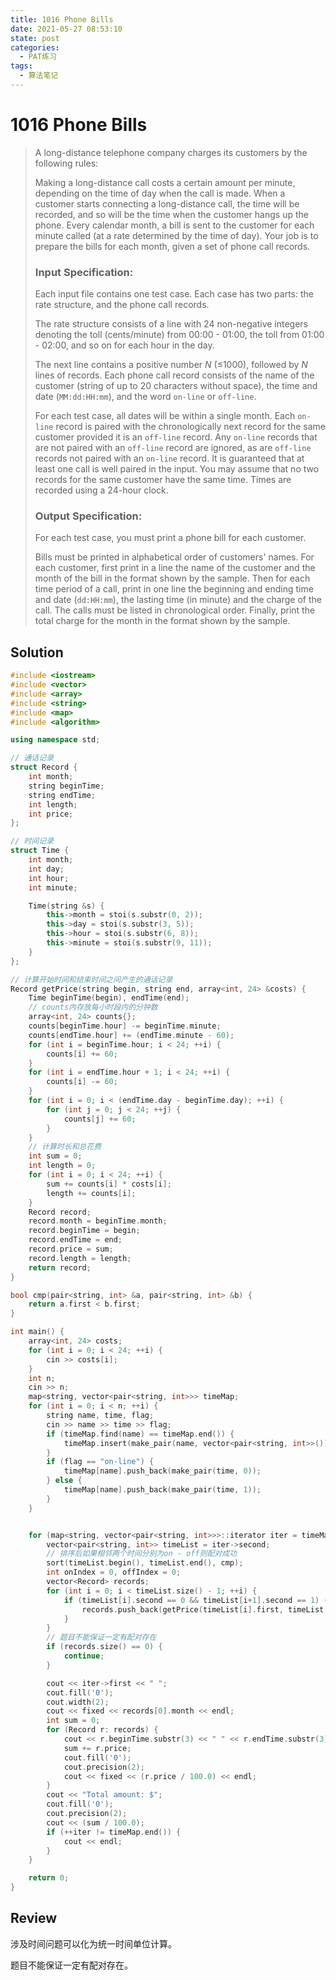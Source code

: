 ```yaml
---
title: 1016 Phone Bills
date: 2021-05-27 08:53:10
state: post
categories:
  - PAT练习
tags:
  - 算法笔记
---
```


#  1016 Phone Bills

> A long-distance telephone company charges its customers by the following rules:
>
> Making a long-distance call costs a certain amount per minute, depending on the time of day when the call is made. When a customer starts connecting a long-distance call, the time will be recorded, and so will be the time when the customer hangs up the phone. Every calendar month, a bill is sent to the customer for each minute called (at a rate determined by the time of day). Your job is to prepare the bills for each month, given a set of phone call records.
>
> ### Input Specification:
>
> Each input file contains one test case. Each case has two parts: the rate structure, and the phone call records.
>
> The rate structure consists of a line with 24 non-negative integers denoting the toll (cents/minute) from 00:00 - 01:00, the toll from 01:00 - 02:00, and so on for each hour in the day.
>
> The next line contains a positive number *N* (≤1000), followed by *N* lines of records. Each phone call record consists of the name of the customer (string of up to 20 characters without space), the time and date (`MM:dd:HH:mm`), and the word `on-line` or `off-line`.
>
> For each test case, all dates will be within a single month. Each `on-line` record is paired with the chronologically next record for the same customer provided it is an `off-line` record. Any `on-line` records that are not paired with an `off-line` record are ignored, as are `off-line` records not paired with an `on-line` record. It is guaranteed that at least one call is well paired in the input. You may assume that no two records for the same customer have the same time. Times are recorded using a 24-hour clock.
>
> ### Output Specification:
>
> For each test case, you must print a phone bill for each customer.
>
> Bills must be printed in alphabetical order of customers' names. For each customer, first print in a line the name of the customer and the month of the bill in the format shown by the sample. Then for each time period of a call, print in one line the beginning and ending time and date (`dd:HH:mm`), the lasting time (in minute) and the charge of the call. The calls must be listed in chronological order. Finally, print the total charge for the month in the format shown by the sample.

## Solution 

```c++
#include <iostream>
#include <vector>
#include <array>
#include <string>
#include <map>
#include <algorithm>

using namespace std;

// 通话记录
struct Record {
    int month;
    string beginTime;
    string endTime;
    int length;
    int price;
};

// 时间记录
struct Time {
    int month;
    int day;
    int hour;
    int minute;

    Time(string &s) {
        this->month = stoi(s.substr(0, 2));
        this->day = stoi(s.substr(3, 5));
        this->hour = stoi(s.substr(6, 8));
        this->minute = stoi(s.substr(9, 11));
    }
};

// 计算开始时间和结束时间之间产生的通话记录
Record getPrice(string begin, string end, array<int, 24> &costs) {
    Time beginTime(begin), endTime(end);
    // counts内存放每小时段内的分钟数
    array<int, 24> counts{};
    counts[beginTime.hour] -= beginTime.minute;
    counts[endTime.hour] += (endTime.minute - 60);
    for (int i = beginTime.hour; i < 24; ++i) {
        counts[i] += 60;
    }
    for (int i = endTime.hour + 1; i < 24; ++i) {
        counts[i] -= 60;
    }
    for (int i = 0; i < (endTime.day - beginTime.day); ++i) {
        for (int j = 0; j < 24; ++j) {
            counts[j] += 60;
        }
    }
    // 计算时长和总花费
    int sum = 0;
    int length = 0;
    for (int i = 0; i < 24; ++i) {
        sum += counts[i] * costs[i];
        length += counts[i];
    }
    Record record;
    record.month = beginTime.month;
    record.beginTime = begin;
    record.endTime = end;
    record.price = sum;
    record.length = length;
    return record;
}

bool cmp(pair<string, int> &a, pair<string, int> &b) {
    return a.first < b.first;
}

int main() {
    array<int, 24> costs;
    for (int i = 0; i < 24; ++i) {
        cin >> costs[i];
    }
    int n;
    cin >> n;
    map<string, vector<pair<string, int>>> timeMap;
    for (int i = 0; i < n; ++i) {
        string name, time, flag;
        cin >> name >> time >> flag;
        if (timeMap.find(name) == timeMap.end()) {
            timeMap.insert(make_pair(name, vector<pair<string, int>>()));
        }
        if (flag == "on-line") {
            timeMap[name].push_back(make_pair(time, 0));
        } else {
            timeMap[name].push_back(make_pair(time, 1));
        }
    }


    for (map<string, vector<pair<string, int>>>::iterator iter = timeMap.begin(); iter != timeMap.end();) {
        vector<pair<string, int>> timeList = iter->second;
        // 排序后如果相邻两个时间分别为on - off则配对成功
        sort(timeList.begin(), timeList.end(), cmp);
        int onIndex = 0, offIndex = 0;
        vector<Record> records;
        for (int i = 0; i < timeList.size() - 1; ++i) {
            if (timeList[i].second == 0 && timeList[i+1].second == 1) {
                records.push_back(getPrice(timeList[i].first, timeList[i+1].first, costs));
            }
        }
        // 题目不能保证一定有配对存在
        if (records.size() == 0) {
            continue;
        }

        cout << iter->first << " ";
        cout.fill('0');
        cout.width(2);
        cout << fixed << records[0].month << endl;
        int sum = 0;
        for (Record r: records) {
            cout << r.beginTime.substr(3) << " " << r.endTime.substr(3) << " " << r.length << " $";
            sum += r.price;
            cout.fill('0');
            cout.precision(2);
            cout << fixed << (r.price / 100.0) << endl;
        }
        cout << "Total amount: $";
        cout.fill('0');
        cout.precision(2);
        cout << (sum / 100.0);
        if (++iter != timeMap.end()) {
            cout << endl;
        }
    }

    return 0;
}
```

## Review

涉及时间问题可以化为统一时间单位计算。

题目不能保证一定有配对存在。